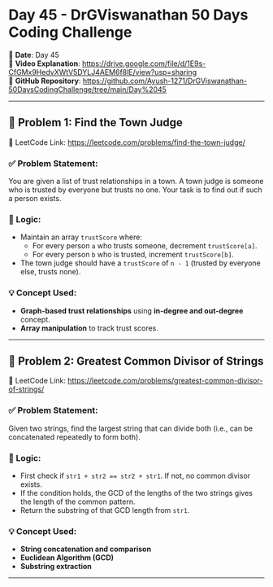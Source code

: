 # Day 45 - DrGViswanathan 50 Days Coding Challenge

📅 **Date**: Day 45  
🎥 **Video Explanation**: https://drive.google.com/file/d/1E9s-CfGMx9HedvXWtV5DYLJ4AEM6f8lE/view?usp=sharing  
📁 **GitHub Repository**: https://github.com/Ayush-1271/DrGViswanathan-50DaysCodingChallenge/tree/main/Day%2045

---

## 🧩 Problem 1: Find the Town Judge

🔗 LeetCode Link: https://leetcode.com/problems/find-the-town-judge/

### ✅ Problem Statement:
You are given a list of trust relationships in a town. A town judge is someone who is trusted by everyone but trusts no one. Your task is to find out if such a person exists.

### 🧠 Logic:
- Maintain an array `trustScore` where:
  - For every person `a` who trusts someone, decrement `trustScore[a]`.
  - For every person `b` who is trusted, increment `trustScore[b]`.
- The town judge should have a `trustScore` of `n - 1` (trusted by everyone else, trusts none).

### 💡 Concept Used:
- **Graph-based trust relationships** using **in-degree and out-degree** concept.
- **Array manipulation** to track trust scores.

---

## 🧩 Problem 2: Greatest Common Divisor of Strings

🔗 LeetCode Link: https://leetcode.com/problems/greatest-common-divisor-of-strings/

### ✅ Problem Statement:
Given two strings, find the largest string that can divide both (i.e., can be concatenated repeatedly to form both).

### 🧠 Logic:
- First check if `str1 + str2 == str2 + str1`. If not, no common divisor exists.
- If the condition holds, the GCD of the lengths of the two strings gives the length of the common pattern.
- Return the substring of that GCD length from `str1`.

### 💡 Concept Used:
- **String concatenation and comparison**
- **Euclidean Algorithm (GCD)**
- **Substring extraction**

---
